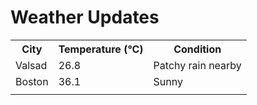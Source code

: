 # Weather Updates

<!-- WEATHER-UPDATE-START -->
<table><tr><th>City</th><th>Temperature (°C)</th><th>Condition</th></tr><tr><td>Valsad</td><td>26.8</td><td>Patchy rain nearby</td></tr><tr><td>Boston</td><td>36.1</td><td>Sunny</td></tr><tr><td></td><td></td><td></td></tr></table>
<!-- WEATHER-UPDATE-END -->
